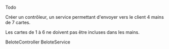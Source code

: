 Todo

Créer un contrôleur, un service permettant d'envoyer
vers le client 4 mains de 7 cartes.

Les cartes de 1 à 6 ne doivent pas être incluses dans les mains.

BeloteController
BeloteService
